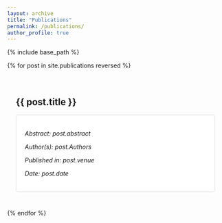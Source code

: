 ```yaml
---
layout: archive
title: "Publications"
permalink: /publications/
author_profile: true
---
```


<style>
            .container {
                        max-width: 800px;
                        margin: 0 auto;
                        padding: 20px;
            }
            .publication {
                background-color: #fff;
                border: 1px solid #ddd;
                padding: 20px;
                margin-bottom: 20px;
                border-radius: 5px;
            }
            
            .publication h2 {
                margin: 0;
                cursor: pointer; /* Make the title a pointer to indicate it's clickable */
                color: #007BFF; /* Change the color to indicate it's a link */
            }
            .publication p {
                font-style: italic;
            }
</style>

{% include base_path %}

{% for post in site.publications reversed %}
  <div class="container">
             <h2>{{ post.title }}</h2>
        <div class="publication">
            <div class="abstract" id="abstract1">
                <p>Abstract: post.abstract </p>
            </div>
            <p>Author(s): post.Authors</p>
            <p>Published in: post.venue</p>
            <p>Date: post.date</p>
        </div>
  </div>
{% endfor %}
